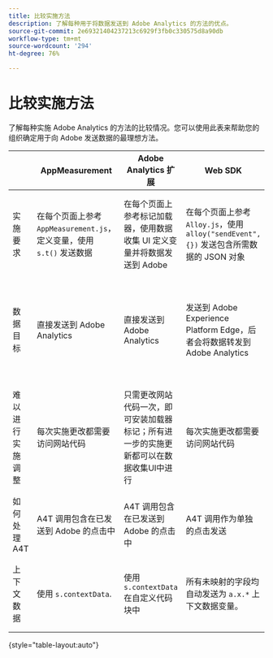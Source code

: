 ```yaml
---
title: 比较实施方法
description: 了解每种用于将数据发送到 Adobe Analytics 的方法的优点。
source-git-commit: 2e69321404237213c6929f3fb0c330575d8a90db
workflow-type: tm+mt
source-wordcount: '294'
ht-degree: 76%

---
```


# 比较实施方法

了解每种实施 Adobe Analytics 的方法的比较情况。您可以使用此表来帮助您的组织确定用于向 Adobe 发送数据的最理想方法。

|  | AppMeasurement | Adobe Analytics 扩展 | Web SDK | Web SDK 扩展 |
| --- | --- | --- | --- | --- |
| 实施要求 | 在每个页面上参考 `AppMeasurement.js`，定义变量，使用 `s.t()` 发送数据 | 在每个页面上参考标记加载器，使用数据收集 UI 定义变量并将数据发送到 Adobe | 在每个页面上参考 `Alloy.js`，使用 `alloy("sendEvent",{})` 发送包含所需数据的 JSON 对象 | 在每个页面上参考标记加载器，使用数据收集 UI 建立 JSON 对象以发送数据 |
| 数据目标 | 直接发送到 Adobe Analytics | 直接发送到 Adobe Analytics | 发送到 Adobe Experience Platform Edge，后者会将数据转发到 Adobe Analytics | 发送到 Adobe Experience Platform Edge，后者会将数据转发到 Adobe Analytics |
| 难以进行实施调整 | 每次实施更改都需要访问网站代码 | 只需更改网站代码一次，即可安装加载器标记；所有进一步的实施更新都可以在数据收集UI中进行 | 每次实施更改都需要访问网站代码 | 只需更改网站代码一次，即可安装加载器标记；所有进一步的实施更新都可以在数据收集UI中进行 |
| 如何处理 A4T | A4T 调用包含在已发送到 Adobe 的点击中 | A4T 调用包含在已发送到 Adobe 的点击中 | A4T 调用作为单独的点击发送 | A4T 调用作为单独的点击发送 |
| 上下文数据 | 使用 `s.contextData`. | 使用 `s.contextData` 在自定义代码块中 | 所有未映射的字段均自动发送为 `a.x.*` 上下文数据变量。 | 所有未映射的字段均自动发送为 `a.x.*` 上下文数据变量。 |

{style=&quot;table-layout:auto&quot;}

